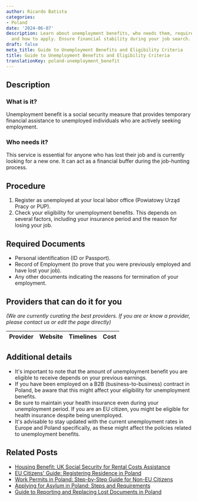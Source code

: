 ```yaml
---
author: Ricardo Batista
categories:
- Poland
date: '2024-06-07'
description: Learn about unemployment benefits, who needs them, required documents,
  and how to apply. Ensure financial stability during your job search.
draft: false
meta_title: Guide to Unemployment Benefits and Eligibility Criteria
title: Guide to Unemployment Benefits and Eligibility Criteria
translationKey: poland-unemployment_benefit
---
```


## Description
### What is it?
Unemployment benefit is a social security measure that provides temporary financial assistance to unemployed individuals who are actively seeking employment. 

### Who needs it?
This service is essential for anyone who has lost their job and is currently looking for a new one. It can act as a financial buffer during the job-hunting process.

## Procedure

1. Register as unemployed at your local labor office (Powiatowy Urząd Pracy or PUP).
2. Check your eligibility for unemployment benefits. This depends on several factors, including your insurance period and the reason for losing your job.

## Required Documents

- Personal identification (ID or Passport).
- Record of Employment (to prove that you were previously employed and have lost your job).
- Any other documents indicating the reasons for termination of your employment.

## Providers that can do it for you

_(We are currently curating the best providers. If you are or know a provider, please contact us or edit the page directly)_

| Provider        |     Website     |     Timelines    |       Cost      |
| :-------------: | :-------------: |  :-------------: | :-------------: |

## Additional details
- It's important to note that the amount of unemployment benefit you are eligible to receive depends on your previous earnings.
- If you have been employed on a B2B (business-to-business) contract in Poland, be aware that this might affect your eligibility for unemployment benefits.
- Be sure to maintain your health insurance even during your unemployment period. If you are an EU citizen, you might be eligible for health insurance despite being unemployed.
- It's advisable to stay updated with the current unemployment rates in Europe and Poland specifically, as these might affect the policies related to unemployment benefits. 



## Related Posts

- [Housing Benefit: UK Social Security for Rental Costs Assistance](https://tramitit.com/guides/poland/application_for_housing_benefit/)
- [EU Citizens' Guide: Registering Residence in Poland](https://tramitit.com/guides/poland/registration_of_residence_for_eu_citizens/)
- [Work Permits in Poland: Step-by-Step Guide for Non-EU Citizens](https://tramitit.com/guides/poland/work_permit_for_foreigners/)
- [Applying for Asylum in Poland: Steps and Requirements](https://tramitit.com/guides/poland/asylum_application/)
- [Guide to Reporting and Replacing Lost Documents in Poland](https://tramitit.com/guides/poland/report_of_lost_documents/)